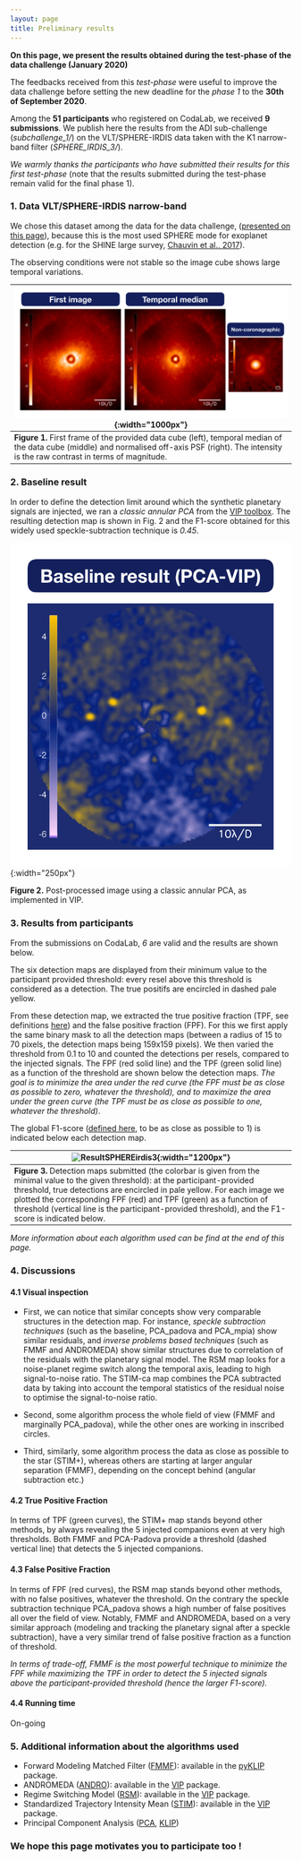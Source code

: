 ```yaml
---
layout: page
title: Preliminary results
---
```


**On this page, we present the results obtained during the test-phase of the data challenge (January 2020)** 

The feedbacks received from this *test-phase* were useful to improve the data challenge before setting the new deadline for the *phase 1* to the **30th of September 2020**. 

Among the **51 participants** who registered on CodaLab, we received **9 submissions**. 
We publish here the results from the ADI sub-challenge (*subchallenge_1/*) on the VLT/SPHERE-IRDIS data taken with the K1 narrow-band filter (*SPHERE_IRDIS_3/*). 

*We warmly thanks the participants who have submitted their results for this first test-phase* (note that the results submitted during the test-phase remain valid for the final phase 1).


### 1. Data VLT/SPHERE-IRDIS narrow-band
We chose this dataset among the data for the data challenge, ([presented on this page](https://exoplanet-imaging-challenge.github.io/datasets/)), because this is the most used SPHERE mode for exoplanet detection (e.g. for the SHINE large survey, [Chauvin et al., 2017](https://ui.adsabs.harvard.edu/abs/2017sf2a.conf..331C/abstract)). 

The observing conditions were not stable so the image cube shows large temporal variations.

| ![DataSPHEREirdis3](img/Info_inputdata.png){:width="1000px"} |
|---|
| **Figure 1.** First frame of the provided data cube (left), temporal median of the data cube (middle) and normalised off-axis PSF (right). The intensity is the raw contrast in terms of magnitude. |


### 2. Baseline result

In order to define the detection limit around which the synthetic planetary signals are injected, we ran a *classic annular PCA* from the [VIP toolbox](https://vip.readthedocs.io/en/latest/#). The resulting detection map is shown in Fig. 2 and the F1-score obtained for this widely used speckle-subtraction technique is *0.45*. 

 ![BaselineSPHEREirdis3](img/Baseline_result.png){:width="250px"} 
 
 **Figure 2.** Post-processed image using a classic annular PCA, as implemented in VIP. 


### 3. Results from participants

From the submissions on CodaLab, *6* are valid and the results are shown below. 

The six detection maps are displayed from their minimum value to the participant provided threshold: every resel above this threshold is considered as a detection. The true positifs are encircled in dashed pale yellow. 

From these detection map, we extracted the true positive fraction (TPF, see definitions [here](https://exoplanet-imaging-challenge.github.io/metrics/)) and the false positive fraction (FPF). For this we first apply the same binary mask to all the detection maps (between a radius of 15 to 70 pixels, the detection maps being 159x159 pixels). We then varied the threshold from 0.1 to 10 and counted the detections per resels, compared to the injected signals. The FPF (red solid line) and the TPF (green solid line) as a function of the threshold are shown below the detection maps. *The goal is to minimize the area under the red curve (the FPF must be as close as possible to zero, whatever the threshold), and to maximize the area under the green curve (the TPF must be as close as possible to one, whatever the threshold)*.

The global F1-score ([defined here](https://exoplanet-imaging-challenge.github.io/metrics/), to be as close as possible to 1) is indicated below each detection map.

| ![ResultSPHEREirdis3](img/DataChallenge_sphere3.png){:width="1200px"} |
|---|
| **Figure 3.** Detection maps submitted (the colorbar is given from the minimal value to the given threshold): at the participant-provided threshold, true detections are encircled in pale yellow. For each image we plotted the corresponding FPF (red) and TPF (green) as a function of threshold (vertical line is the participant-provided threshold),  and the F1-score is indicated below. |

*More information about each algorithm used can be find at the end of this page.*


### 4. Discussions

#### 4.1 Visual inspection

* First, we can notice that similar concepts show very comparable structures in the detection map. For instance, *speckle subtraction techniques* (such as  the baseline, PCA_padova and PCA_mpia) show similar residuals, and *inverse problems based techniques* (such as FMMF and ANDROMEDA) show similar structures due to correlation of the residuals with the planetary signal model. The RSM map looks for a noise-planet regime switch along the temporal axis, leading to high signal-to-noise ratio. The STIM-ca map combines the PCA subtracted data by taking into account the temporal statistics of the residual noise to optimise the signal-to-noise ratio. 

* Second, some algorithm process the whole field of view (FMMF and marginally PCA_padova), while the other ones are working in inscribed circles.

* Third, similarly, some algorithm process the data as close as possible to the star (STIM+), whereas others are starting at larger angular separation (FMMF), depending on the concept behind (angular subtraction etc.)


#### 4.2 True Positive Fraction

In terms of TPF (green curves), the STIM+ map stands beyond other methods, by always revealing the 5 injected companions even at very high thresholds. 
Both FMMF and PCA-Padova provide a threshold (dashed vertical line) that detects the 5 injected companions.

#### 4.3 False Positive Fraction

In terms of FPF (red curves), the RSM map stands beyond other methods, with no false positives, whatever the threshold. 
On the contrary the speckle subtraction technique PCA_padova shows a high number of false positives all over the field of view. 
Notably, FMMF and ANDROMEDA, based on a very similar approach (modeling and tracking the planetary signal after a speckle subtraction), have a very similar trend of false positive fraction as a function of threshold.

*In terms of trade-off, FMMF is the most powerful technique to minimize the FPF while maximizing the TPF in order to detect the 5 injected signals above the participant-provided threshold (hence the larger F1-score).*

#### 4.4 Running time 

On-going


### 5. Additional information about the algorithms used

* Forward Modeling Matched Filter ([FMMF](https://ui.adsabs.harvard.edu/abs/2017ApJ...842...14R/abstract)): available in the [pyKLIP](https://pyklip.readthedocs.io/en/latest/) package.
* ANDROMEDA ([ANDRO](https://ui.adsabs.harvard.edu/abs/2015A%26A...582A..89C/abstract)): available in the [VIP](https://pyklip.readthedocs.io/en/latest/) package. 
* Regime Switching Model ([RSM](https://ui.adsabs.harvard.edu/abs/2020A%26A...633A..95D/abstract)): available in the [VIP](https://pyklip.readthedocs.io/en/latest/) package.
* Standardized Trajectory Intensity Mean ([STIM](https://ui.adsabs.harvard.edu/abs/2019MNRAS.487.2262P/abstract)): available in the [VIP](https://pyklip.readthedocs.io/en/latest/) package.
* Principal Component Analysis ([PCA](https://ui.adsabs.harvard.edu/abs/2012MNRAS.427..948A/abstract), [KLIP](https://ui.adsabs.harvard.edu/abs/2012ApJ...755L..28S/abstract))


### We hope this page motivates you to participate too !

